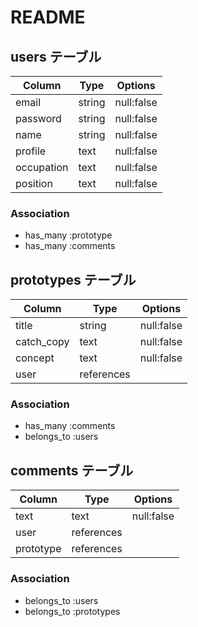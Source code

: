 # README

## users テーブル

|       Column         | Type          | Options          |
| -------------------- | ------------- | ---------------- |
|   email              |  string       |  null:false      |
|   password           |  string       |  null:false      |
|   name               |  string       |  null:false      |
|   profile            |  text         |  null:false      |
|   occupation         |  text         |  null:false      |
|   position           |  text         |  null:false      |

###   Association
- has_many :prototype
- has_many :comments






## prototypes テーブル

|       Column         | Type          | Options          |
| -------------------- | ------------- | ---------------- |
|  title               |  string       |  null:false      |
|  catch_copy          |  text         |  null:false      |
|  concept             |  text         |  null:false      |
|  user                |  references   |                  |

### Association
- has_many :comments
- belongs_to :users







## comments テーブル

|       Column         | Type          | Options          |
| -------------------- | ------------- | ---------------- |
|  text                |  text         |  null:false      |
|  user                |  references   |                  |
|  prototype           |  references   |                  |

### Association
- belongs_to :users
- belongs_to :prototypes
